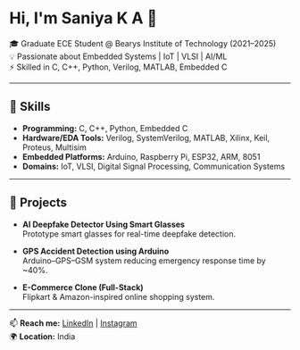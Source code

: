 # Hi, I'm Saniya K A 👋  

🎓 Graduate ECE Student @ Bearys Institute of Technology (2021–2025)  
💡 Passionate about Embedded Systems | IoT | VLSI | AI/ML  
⚡ Skilled in C, C++, Python, Verilog, MATLAB, Embedded C  

---

## 🔧 Skills  
- **Programming:** C, C++, Python, Embedded C  
- **Hardware/EDA Tools:** Verilog, SystemVerilog, MATLAB, Xilinx, Keil, Proteus, Multisim  
- **Embedded Platforms:** Arduino, Raspberry Pi, ESP32, ARM, 8051  
- **Domains:** IoT, VLSI, Digital Signal Processing, Communication Systems  

---

## 🚀 Projects  
- **AI Deepfake Detector Using Smart Glasses**  
  Prototype smart glasses for real-time deepfake detection.  

- **GPS Accident Detection using Arduino**  
  Arduino–GPS–GSM system reducing emergency response time by ~40%.  

- **E-Commerce Clone (Full-Stack)**  
  Flipkart & Amazon-inspired online shopping system.  

---

📫 **Reach me:** [LinkedIn]([https://www.linkedin.com/in/sainusanzsanuwbc]) | [Instagram](https://instagram.com/yourprofile)  
🌍 **Location:** India  
